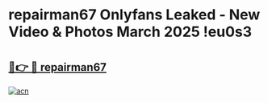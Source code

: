 # repairman67 Onlyfans Leaked - New Video & Photos March 2025 !eu0s3

# <h2><a href="https://h0ie3x.iuczelnia.edu.pl?title=repairman67&ref=eu0s3">🔗👉 🔴 repairman67</a></h2>

[![acn](https://github.com/user-attachments/assets/0f9c940e-d8b0-45ae-aac7-cd30a18b3e1c)](https://h0ie3x.iuczelnia.edu.pl?title=repairman67&ref=eu0s3)

